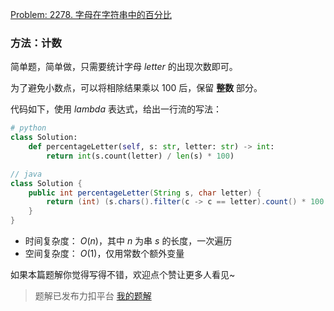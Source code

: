 [Problem: 2278. 字母在字符串中的百分比](https://leetcode.cn/problems/percentage-of-letter-in-string/description/)

### 方法：计数

简单题，简单做，只需要统计字母 $letter$ 的出现次数即可。

为了避免小数点，可以将相除结果乘以 $100$ 后，保留 **整数** 部分。

代码如下，使用 $lambda$ 表达式，给出一行流的写法：

```Python
# python
class Solution:
    def percentageLetter(self, s: str, letter: str) -> int:
        return int(s.count(letter) / len(s) * 100)
```

```Java
// java
class Solution {
    public int percentageLetter(String s, char letter) {
        return (int) (s.chars().filter(c -> c == letter).count() * 100 / s.length());
    }
}
```

- 时间复杂度： $O(n)$，其中 $n$ 为串 $s$ 的长度，一次遍历
- 空间复杂度： $O(1)$，仅用常数个额外变量

如果本篇题解你觉得写得不错，欢迎点个赞让更多人看见~

> 题解已发布力扣平台 [我的题解](https://leetcode.cn/problems/percentage-of-letter-in-string/solutions/3634751/ji-shu-cheng-100bi-mian-xiao-shu-yi-xing-nzpa/)
